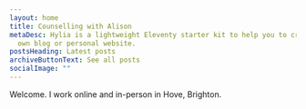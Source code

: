 ```yaml
---
layout: home
title: Counselling with Alison
metaDesc: Hylia is a lightweight Eleventy starter kit to help you to create your
  own blog or personal website.
postsHeading: Latest posts
archiveButtonText: See all posts
socialImage: ""
---
```

W﻿elcome. I work online and in-person in Hove, Brighton.